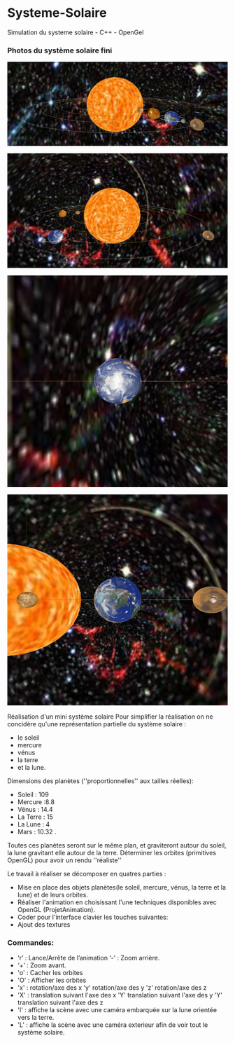 # Systeme-Solaire
Simulation du systeme solaire - C++ - OpenGel

### Photos du système solaire fini

![](https://github.com/crambille/Systeme-Solaire/blob/master/resultat/s3.png)


![](https://github.com/crambille/Systeme-Solaire/blob/master/resultat/s4.png)

![](https://github.com/crambille/Systeme-Solaire/blob/master/resultat/s5.bmp)

![](https://github.com/crambille/Systeme-Solaire/blob/master/resultat/s6.bmp)


Réalisation d'un mini système solaire
Pour simplifier la réalisation on ne concidère qu'une représentation partielle du système solaire :
-	le soleil
-	mercure
-	vénus
-	la terre
-	et la lune.

Dimensions des planètes (''proportionnelles'' aux tailles réelles):

* Soleil : 109
* Mercure :8.8
* Vénus : 14.4
* La Terre : 15
* La Lune : 4
* Mars : 10.32
.

Toutes ces planètes seront sur le même plan, et graviteront autour du soleil, la lune gravitant elle autour de la terre. 
Déterminer les orbites (primitives OpenGL) pour avoir un rendu ''réaliste''

Le travail à réaliser se décomposer en quatres parties :
* Mise en place des objets planètes(le soleil, mercure, vénus, la terre et la lune) et de leurs orbites.
* Réaliser l'animation en choisissant l'une techniques disponibles avec OpenGL (ProjetAnimation).
* Coder pour l'interface clavier les touches suivantes:
* Ajout des textures

### Commandes:
* ‘r’ : Lance/Arrête de l’animation ‘-’ : Zoom arrière.
* ‘+’ : Zoom avant.
* 'o' : Cacher les orbites
* 'O' : Afficher les orbites
* 'x' : rotation/axe des x 'y' rotation/axe des y 'z' rotation/axe des z
* 'X' : translation suivant l'axe des x 'Y' translation suivant l'axe des y 'Y' translation suivant l'axe des z 
* 'l' : affiche la scène avec une caméra embarquée sur la lune orientée vers la terre.
* 'L' : affiche la scène avec une caméra exterieur afin de voir tout le système solaire.
